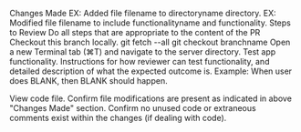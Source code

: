 Changes Made
EX: Added file filename to directoryname directory.
EX: Modified file filename to include functionalityname and functionality.
Steps to Review
Do all steps that are appropriate to the content of the PR
Checkout this branch locally.
git fetch --all
git checkout branchname
Open a new Terminal tab (⌘T) and navigate to the server directory.
Test app functionality.
Instructions for how reviewer can test functionality, and detailed description of what the expected outcome is. Example: When user does BLANK, then BLANK should happen.

View code file.
Confirm file modifications are present as indicated in above "Changes Made" section. Confirm no unused code or extraneous comments exist within the changes (if dealing with code).
